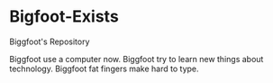 # Bigfoot-Exists
Biggfoot's Repository

Biggfoot use a computer now. Biggfoot try to learn new things about technology.
Biggfoot fat fingers make hard to type.
